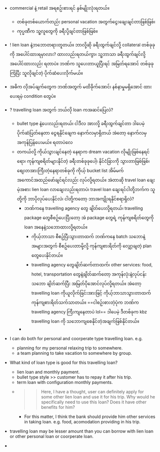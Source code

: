 - commercial နဲ့ retail အရစဥ်းစားရင် နှစ်မျိုးလုံးရတယ်။ 
	- တစ်ခုတစ်ယောက်တည်း personal vacation အတွက်ငွေးချေးချင်တာဖြစ်ဖြစ်၊ 
	- ကုပ္မဏီက သူ့လူတွေကို ခရီးပို့ချင်တာဖြစ်ဖြစ်။ 
- ! lien loan နဲ့ဘဘောတရားတူတယ်။ ဘာလို့ဆို ခရီးထွက်ချင်လို့ collateral တစ်ခုခုကို အပေါင်ထားရမှာလား? ထားလည်းရတယ်ကွာ၊ သူ့ဘာသာ ခရီးထွက်ချင်လို့ အပေါင်ထားလည်း ရတာပဲ။ ဘဏ်က သူပေးတာယူပြီးရင် အမြတ်ရအောင် တစ်ခုခုကြံပြီး သူလိုချင်တဲ့ ပိုက်ဆံပေးလိုက်မယ်။ 
- အဓိက လိုအပ်ချက်တွေက ဘဏ်အတွက် မထိခိုက်အောင်၊ နစ်နာမှုမရှိအောင် ထားပေးရမဲ့ condition တွေပဲ။ 
- ? travelling loan အတွက် ဘယ်လို loan ကအဆင်ပြေလဲ? 
	- bullet type နဲ့ပေးလည်းရတယ်၊ ငါဒီလ အားလို့ ခရီးထွက်ချင်တာ ဒါပေမဲ့ ပိုက်ဆံပြတ်နေတာ ငွေရနိုင်ချေက နောက်လမှာရှိတယ် အဲတော့ နောက်လမှ အကုန်ပြန်ပေးမယ်။ ရတာပဲလေ
	- တကယ်လို့ ကိုယ်သွားချင်နေတဲ့ နေရာက dream vacation လိုမျိုးဖြစ်နေရင်ရော၊ ကုန်ကျစရိတ်များနိုင်တဲ့ ခရီးတစ်ခုခုပေါ့၊ နိုင်ငံခြားကို သွားတာဖြစ်ဖြစ်၊ စျေးတအားကြီးတဲ့နေရာတစ်ခုကို ကိုယ့် bucket list အိမ်မက် အကောင်အထည်ဖော်ချင်ရင်လည်း လုပ်လို့ရတယ်။ အဲတာဆို travel loan ချေးမဲ့အစား lien loan လာချေးလည်းရတာပဲ၊ travel loan ချေးရင်ငါတို့ဘက်က သူတို့ကို ဘာပိုလုပ်ပေးနိုင်လဲ၊ ငါတို့ကတော့ ဘာအကျိုးရနိုင်စရာရှိလဲ? 
		- ဘဏ်ကနေ travelling agency တွေ ချိတ်ပေးလို့ရတယ်၊ travelling package တွေစီစဥ်ပေးပြီးတော့ အဲ package တွေရဲ့ ကုန်ကျစရိတ်တွေကို loan အနေနဲ့သဘောထားလို့ရတယ်။ 
			- ကိုယ့်ဘာသာ စီစဥ်ပြီးသွားတာထက် ဘဏ်ကနေ batch သဘောနဲ့ အများအတွက် စီစဥ်ပေးတာမို့လို့ ကုန်ကျစားရိတ်ကို လျှော့ချတဲ့ plan တွေပေးနိုင်တယ်။ 
			- travelling agency တွေချိတ်ဆက်တာထက်၊ other services: food, hotel, transportation တွေနဲ့ချိတ်ဆက်တော့ အကုန်လုံးနဲ့လုပ်ငန်းသဘော ချိတ်ဆက်ပြီး အမြတ်ပိုအောင်လုပ်လို့ရတယ်။ အဲတော့ travelling loan ကိုယူလိုက်ခြင်းအားဖြင့် ကိုယ့်ဘာသာသွားတာထက် ကုန်ကျစားရိတ်သက်သာတယ်။ ==ငါစဥ်းစားတဲ့ပုံက ဘဏ်က travelling agency ကြီးကျနေတာပဲ lol== ဒါပေမဲ့ ဒီတစ်ခုက kbz travelling loan ကို သဘောကျစေနိုင်တဲ့အချက်ဖြစ်နိုင်တယ်။ 
		- 


- I can do both for personal and coorperate type travelling loan. e.g.
	- planning for my personal relaxing trip to somewhere. 
	- a team planning to take vacation to somewhere by group. 
- What kind of loan type is good for this travelling loan?
	- lien loan and monthly payment. 
	- bullet type style >> customer has to repay it after his trip. 
	- term loan with configuration monthly payments. 
	- >> Here, I have a thought, user can definitely apply for some other lien loan and use it for his trip. Why would he specifically need to use this loan? Does it have other benefits for him?
		- For this matter, I think the bank should provide him other services in taking loan. e.g. food, acomodation providing in his trip. 
- travelling loan may be lesser amount than you can borrow with lien loan or other personal loan or coorperate loan. 
- 